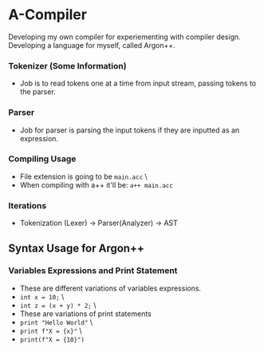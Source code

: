# A-Compiler
Developing my own compiler for experiementing with compiler design. Developing a language for myself, called Argon++.


### Tokenizer (Some Information)
* Job is to read tokens one at a time from input stream, passing tokens to the parser.

### Parser
* Job for parser is parsing the input tokens if they are inputted as an expression.

### Compiling Usage
* File extension is going to be `main.acc` \
* When compiling with a++ it'll be: `a++ main.acc`




### Iterations
* Tokenization (Lexer) -> Parser(Analyzer) -> AST



## Syntax Usage for Argon++

### Variables Expressions and Print Statement
* These are different variations of variables expressions.
* `int x = 10;` \
* `int z = (x + y) * 2;` \
* These are variations of print statements
* `print "Hello World"` \
* `print f"X = {x}"` \
* `print(f"X = {10}")`




